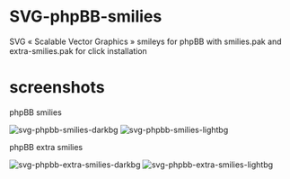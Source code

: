 # SVG-phpBB-smilies
SVG « Scalable Vector Graphics » smileys for phpBB with smilies.pak and extra-smilies.pak for click installation

# screenshots
phpBB smilies

![svg-phpbb-smilies-darkbg](https://github.com/user-attachments/assets/716f66c7-69ef-4d57-ab12-14864e5946ac)
![svg-phpbb-smilies-lightbg](https://github.com/user-attachments/assets/ef46d902-c2d3-4a43-aaa6-afa0af0d7e16)

phpBB extra smilies

![svg-phpbb-extra-smilies-darkbg](https://github.com/user-attachments/assets/334960e3-cbd5-459d-853d-143e01a7051d)
![svg-phpbb-extra-smilies-lightbg](https://github.com/user-attachments/assets/f8ac512a-c7b7-49a4-8748-230e7baf941f)



